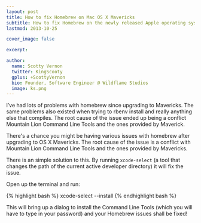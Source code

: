 ```yaml
---
layout: post
title: How to fix Homebrew on Mac OS X Mavericks
subtitle: How to fix Homebrew on the newly released Apple operating system, Mac OS X Mavericks.
lastmod: 2013-10-25

cover_image: false

excerpt:

author:
  name: Scotty Vernon
  twitter: KingScooty
  gplus: +ScottyVernon 
  bio: Founder, Software Engineer @ Wildflame Studios
  image: ks.png
---
```


I’ve had lots of problems with homebrew since upgrading to Mavericks. The same problems also existed when trying to rbenv install and really anything else that compiles. The root cause of the issue ended up being a conflict Mountain Lion Command Line Tools and the ones provided by Maverick.

There's a chance you might be having various issues with homebrew after upgrading to OS X Mavericks. The root cause of the issue is a conflict with Mountain Lion Command Line Tools and the ones provided by Mavericks.

There is an simple solution to this. By running `xcode-select` (a tool that changes the path of the current active developer directory) it will fix the issue.

Open up the terminal and run:

{% highlight bash %}
xcode-select --install
{% endhighlight bash %}

This will bring up a dialog to install the Command Line Tools (which you will have to type in your password) and your Homebrew issues shall be fixed!